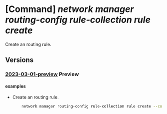 # [Command] _network manager routing-config rule-collection rule create_

Create an routing rule.

## Versions

### [2023-03-01-preview](/Resources/mgmt-plane/L3N1YnNjcmlwdGlvbnMve30vcmVzb3VyY2Vncm91cHMve30vcHJvdmlkZXJzL21pY3Jvc29mdC5uZXR3b3JrL25ldHdvcmttYW5hZ2Vycy97fS9yb3V0aW5nY29uZmlndXJhdGlvbnMve30vcnVsZWNvbGxlY3Rpb25zL3t9L3J1bGVzL3t9/2023-03-01-preview.xml) **Preview**

<!-- mgmt-plane /subscriptions/{}/resourcegroups/{}/providers/microsoft.network/networkmanagers/{}/routingconfigurations/{}/rulecollections/{}/rules/{} 2023-03-01-preview -->

#### examples

- Create an routing rule.
    ```bash
        network manager routing-config rule-collection rule create --config-name TestNetworkManagerConfig --manager-name TestNetworkManager --collection-name TestNetworkManagerCollection --name TestNetworkManagerRule --resource-group "rg1" --destination {"destination_address":"10.0.0.0/16","type":"AddressPrefix"} --next-hop {"next_hop_type":"VirtualNetworkGateway"}
    ```
